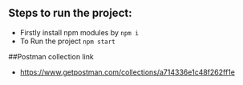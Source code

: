 
## Steps to run the project:

- Firstly install npm modules by `npm i`
- To Run the project `npm start` 

##Postman collection link

- https://www.getpostman.com/collections/a714336e1c48f262ff1e

